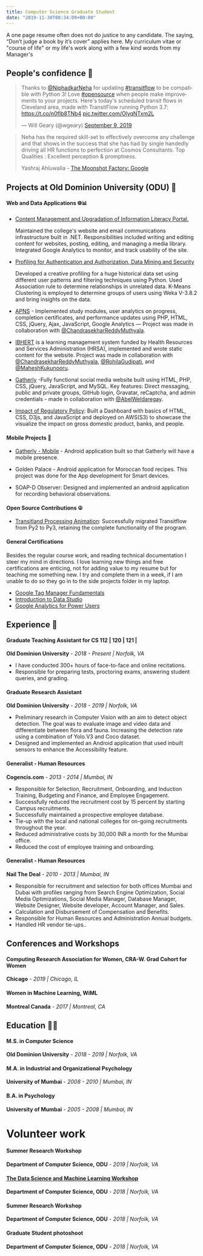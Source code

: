 ```yaml
---
title: Computer Science Graduate Student
date: "2019-11-30T08:34:09+00:00"
---
```


A one page resume often does not do justice to any candidate. The saying, “Don’t judge a book by it’s cover” applies here.
My curriculum vitae or "course of life" or my life's work along with a few kind words from my Manager's

## People's confidence 🤝

<blockquote class="twitter-tweet" data-lang="en"><p lang="en" dir="ltr">Thanks to <a href="https://twitter.com/NiphadkarNeha?ref_src=twsrc%5Etfw">@NiphadkarNeha</a> for updating <a href="https://twitter.com/hashtag/transitflow?src=hash&amp;ref_src=twsrc%5Etfw">#transitflow</a> to be compatible with Python 3! Love <a href="https://twitter.com/hashtag/opensource?src=hash&amp;ref_src=twsrc%5Etfw">#opensource</a> when people make improvements to your projects. Here&#39;s today&#39;s scheduled transit flows in Cleveland area, made with TransitFlow running Python 3.7: <a href="https://t.co/n0fIb8TNb4">https://t.co/n0fIb8TNb4</a> <a href="https://t.co/OlyqNTxm2L">pic.twitter.com/OlyqNTxm2L</a></p>&mdash; Will Geary (@wgeary) <a href="https://twitter.com/wgeary/status/1171099137435193344?ref_src=twsrc%5Etfw">September 9, 2019</a></blockquote>
<script async src="https://platform.twitter.com/widgets.js" charset="utf-8"></script>


> Neha has the required skill-set to effectively overcome any challenge and that shows in the success that she has had by single handedly driving all HR functions to perfection at Cosmos Consultants. Top Qualities : Excellent perception & promptness.
>
> Yashraj Ahluwalia - [The Moonshot Factory: Google](https://x.company/)

## Projects at Old Dominion University (ODU) 🏫

#### Web and Data Applications 🌐📊

- [Content Management and Upgradation of Information Literacy Portal.](https://intro.cs.odu.edu/InfolitPortal/)

	Maintained the college's website and email communications infrastructure built in .NET. Responsibilities included 
	writing and editing content for websites, posting, editing, and managing a media library. Integrated Google Analytics 
	to monitor, and track usability of the site.

- [Profiling for Authentication and Authorization, Data Mining and Security]()

	Developed a creative profiling for a huge historical data set using different user patterns and filtering techniques using Python. Used Association rule to determine relationships in unrelated data. K-Means Clustering is employed to determine groups of users using Weka V-3.8.2 and bring insights on the data.

- [APNS](https://www.apnplace.org/) - Implemented study modules, user analytics on progress, completion certificates, and performance updates using PHP, HTML, CSS, jQuery, Ajax, JavaScript, Google Analytics — Project was made in collaboration with [@ChandrasekharReddyMuthyala](https://github.com/cmuth001).

- [IBHERT](https://ibhert.org/) is a learning management system funded by Health Resources and Services Administration (HRSA), implemented and wrote static content for the website. Project was made in collaboration with [@ChandrasekharReddyMuthyala](https://github.com/cmuth001), [@RohilaGudipati](https://github.com/rohila95), and [@MaheshKukunooru](https://github.com/maheshreddykukunooru).

- [Gatherly](http://qav2.cs.odu.edu/fordFanatics/index.php) -Fully functional social media website built using HTML, PHP, CSS, jQuery, JavaScript, and MySQL. Key features: Direct messaging, public and private groups, GitHub login, Gravatar, reCaptcha, and admin credentials - made in collaboration with [@AbelWeldaregay](https://github.com/AbelWeldaregay).

- [Impact of Regulatory Policy](http://infoviz.com.s3-website-us-east-1.amazonaws.com/index.html): Built a Dashboard with basics of HTML, CSS, D3js, and JavaScript and deployed on AWS(S3) to showcase the visualize the impact on gross domestic product, banks, and people.

#### Mobile Projects 📱

- [Gatherly - Mobile](https://github.com/niphadkarneha/GatherlyMobile) - Android application built so that Gatherly will have a mobile presence.

- Golden Palace - Android application for Moroccan food recipes. This project was done for the App development for Smart devices.

- SOAP-D Observer: Designed and implemented an android application for recording behavioral observations.

#### Open Source Contributions ☮️

- [Transitland Processing Animation](https://github.com/transitland/transitland-processing-animation): Successfully migrated Transitflow from Py2 to Py3, retaining the complete functionality of the program.

#### General Certifications

Besides the regular course work, and reading technical documentation I steer my mind in directions. I love learning new things and free certifications are enticing, not for adding value to my resume but for teaching me something new. I try and complete them in a week, if I am unable to do so they go in to the side projects folder in my laptop.

- [Google Tag Manager Fundamentals](https://analytics.google.com/analytics/academy/certificate/2NV5kQ_hSE6RB_ifYpZ71w)
- [Introduction to Data Studio](https://analytics.google.com/analytics/academy/certificate/x7AIf5_cQ92eAHkdaF_47g)
- [Google Analytics for Power Users](https://analytics.google.com/analytics/academy/certificate/PSdLr-jwT26M1R7Zj5FTaQ)


## Experience 💼

#### Graduate Teaching Assistant for CS 112 | 120 | 121 |
**Old Dominion University** - _2018 - Present | Norfolk, VA_
- I have conducted 300+ hours of face-to-face and online recitations.
- Responsible for preparing tests, proctoring exams, answering student queries, and grading.

#### Graduate Research Assistant
**Old Dominion University** - _2018 - 2019 | Norfolk, VA_
- Preliminary research in Computer Vision with an aim to detect object detection. The goal was to evaluate image and video data and differentiate between flora and fauna. Increasing the detection rate using a combination of Yolo.V3 and Coco dataset.
- Designed and implemented an Android application that used inbuilt sensors to enhance the Accessibility feature.

#### Generalist - Human Resources
**Cogencis.com** - _2013 - 2014 | Mumbai, IN_
- Responsible for Selection, Recruitment, Onboarding, and Induction Training, Budgeting and Finance, and Employee Engagement.
- Successfully reduced the recruitment cost by 15 percent by starting Campus recruitments.
- Successfully maintained a prospective employee database.
- Tie-up with the local and national colleges for on-going recruitments throughout the year.
- Reduced administrative costs by 30,000 INR a month for the Mumbai office.
- Reduced the cost of employee training and onboarding.

#### Generalist - Human Resources
**Nail The Deal** - _2010 - 2013 | Mumbai, IN_
- Responsible for recruitment and selection for both offices Mumbai and Dubai with profiles ranging from Search Engine Optimization, Social Media Optimizations, Social Media Manager, Database Manager, Website Designer, Website developer, Account Manager, and Sales.
- Calculation and Disbursement of Compensation and Benefits.
- Responsible for Human Resources and Administration Annual budgets.
- Handled HR vendor tie-ups..


## Conferences and Workshops

#### Computing Research Association for Women, CRA-W. Grad Cohort for Women

**Chicago** - _2019 | Chicago, IL_

#### Women in Machine Learning, WiML

**Montreal Canada** - _2017 | Montreal, CA_

## Education 👩‍🎓

#### M.S. in Computer Science
**Old Dominion University** - _2018 - 2019 | Norfolk, VA_

#### M.A. in Industrial and Organizational Psychology
**University of Mumbai** - _2008 - 2010 | Mumbai, IN_

#### B.A. in Psychology
**University of Mumbai** - _2005 - 2008 | Mumbai, IN_

# Volunteer work

#### Summer Research Workshop
**Department of Computer Science, ODU** - _2019 | Norfolk, VA_

#### [The Data Science and Machine Learning Workshop](https://sites.wp.odu.edu/dscamp/)
**Department of Computer Science, ODU** - _2018 | Norfolk, VA_

#### Summer Research Workshop
**Department of Computer Science, ODU** - _2018 | Norfolk, VA_

#### Graduate Student photoshoot
**Department of Computer Science, ODU** - _2018 | Norfolk, VA_


